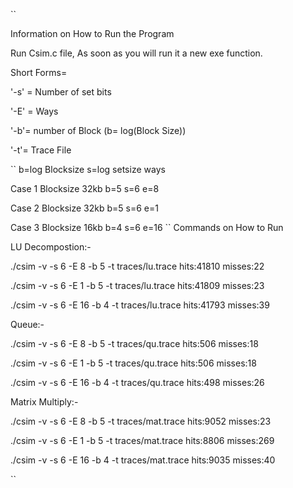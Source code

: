 ``

Information on How to Run the Program

Run Csim.c file, As soon as you will run it a new exe function.
 


Short Forms= 

'-s' = Number of set bits

'-E' = Ways
 
'-b'= number of Block (b= log(Block Size))

'-t'= Trace File 

``
b=log Blocksize
s=log setsize
ways 

Case 1
Blocksize 32kb
b=5
s=6
e=8

Case 2
Blocksize 32kb
b=5
s=6
e=1

Case 3
Blocksize 16kb
b=4
s=6
e=16
``
Commands on How to Run 

LU Decompostion:-

./csim -v -s 6 -E 8 -b 5 -t traces/lu.trace   hits:41810 misses:22

./csim -v -s 6 -E 1 -b 5 -t traces/lu.trace   hits:41809 misses:23

./csim -v -s 6 -E 16 -b 4 -t traces/lu.trace  hits:41793 misses:39


Queue:-

./csim -v -s 6 -E 8 -b 5 -t traces/qu.trace     hits:506 misses:18

./csim -v -s 6 -E 1 -b 5 -t traces/qu.trace     hits:506 misses:18

./csim -v -s 6 -E 16 -b 4 -t traces/qu.trace    hits:498 misses:26

Matrix Multiply:-

./csim -v -s 6 -E 8 -b 5 -t traces/mat.trace    hits:9052 misses:23


./csim -v -s 6 -E 1 -b 5 -t traces/mat.trace    hits:8806 misses:269

./csim -v -s 6 -E 16 -b 4 -t traces/mat.trace   hits:9035 misses:40

``
